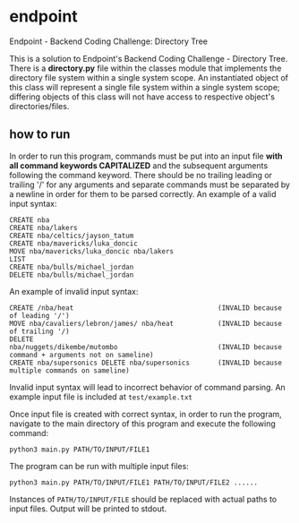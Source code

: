 # endpoint
Endpoint - Backend Coding Challenge: Directory Tree


This is a solution to Endpoint's Backend Coding Challenge - Directory Tree. There is a **directory.py** file within the classes module that implements the directory file system within a single system scope. An instantiated object of this class will represent a single file system within a single system scope; differing objects of this class will not have access to respective object's directories/files. 

## how to run
In order to run this program, commands must be put into an input file **with all command keywords CAPITALIZED** and the subsequent arguments following the command keyword. There should be no trailing leading or trailing '/' for any arguments and separate commands must be separated by a newline in order for them to be parsed correctly. An example of a valid input syntax:

```
CREATE nba
CREATE nba/lakers
CREATE nba/celtics/jayson_tatum
CREATE nba/mavericks/luka_doncic
MOVE nba/mavericks/luka_doncic nba/lakers
LIST
CREATE nba/bulls/michael_jordan
DELETE nba/bulls/michael_jordan
```

An example of invalid input syntax:
```
CREATE /nba/heat                                    (INVALID because of leading '/')
MOVE nba/cavaliers/lebron/james/ nba/heat           (INVALID because of trailing '/)
DELETE
nba/nuggets/dikembe/mutombo                         (INVALID because command + arguments not on sameline)
CREATE nba/supersonics DELETE nba/supersonics       (INVALID because multiple commands on sameline)
```

Invalid input syntax will lead to incorrect behavior of command parsing. An example input file is included at `test/example.txt`


Once input file is created with correct syntax, in order to run the program, navigate to the main directory of this program and  execute the following command:
```
python3 main.py PATH/TO/INPUT/FILE1 
```
The program can be run with multiple input files:
```
python3 main.py PATH/TO/INPUT/FILE1 PATH/TO/INPUT/FILE2 ......
```
Instances of `PATH/TO/INPUT/FILE` should be replaced with actual paths to input files. Output will be printed to stdout. 

